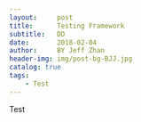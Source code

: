 ```yaml
---
layout:     post
title:      Testing Framework
subtitle:   DD
date:       2018-02-04
author:     BY Jeff Zhan
header-img: img/post-bg-BJJ.jpg
catalog: true
tags:
    - Test
---
```

Test
